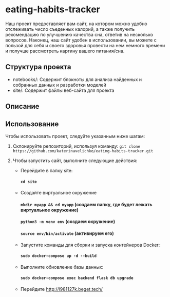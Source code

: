 # eating-habits-tracker

Наш проект предоставляет вам сайт, на котором можно удобно отслеживать число съеденных калорий,
а также получить рекомендацию по улучшению качества сна, ответив на несколько вопросов. Наконец,
наш сайт удобен в использовании, вы можете с пользой для себя и своего здоровья провести на нем
немного времени и получше рассмотреть картину вашего питания/сна.

## Структура проекта

- notebooks/: Содержит блокноты для анализа найденных и собранных данных и разработки моделей
- site/: Содержит файлы веб-сайта для проекта

## Описание



## Использование

Чтобы использовать проект, следуйте указанным ниже шагам:

1. Склонируйте репозиторий, используя команду:
   `git clone https://github.com/katerinavelichko/eating-habits-tracker.git`
2. Чтобы запустить сайт, выполните следующие действия:
   
   - Перейдите в папку site:
       #### `cd site`
   - Создайте виртуальное окружение
       ####  `mkdir myapp && cd myapp` (создаем папку, где будет лежать виртуальное окружение)
       ####  `python3 -m venv env`   (создаем окружение)
       ####  `source env/bin/activate`  (активируем его)
   - Запустите команды для сборки и запуска контейнеров Docker:
       #### `sudo docker-compose up -d --build` 
   - Выполните обновление базы данных:
       #### `sudo docker-compose exec backend flask db upgrade`
   - Перейдите http://l981127k.beget.tech/

